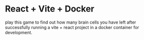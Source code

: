 # React + Vite + Docker

play this game to find out how many brain cells you have left after successfully running a vite + react project in a docker container for development.
